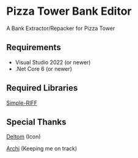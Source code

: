 # Pizza Tower Bank Editor
A Bank Extractor/Repacker for Pizza Tower

## Requirements
- Visual Studio 2022 (or newer)
- .Net Core 6 (or newer)

## Required Libraries
[Simple-RIFF](https://github.com/Radix-Comet/RIFF-Parser)


## Special Thanks
[Deltom](https://deltomx3.carrd.co/) (Icon)

[Archi](https://twitter.com/TheBuisnessPyro) (Keeping me on track)
